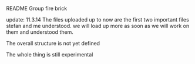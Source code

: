 README Group fire brick


update: 11.3.14
The files uploaded up to now are the first two important files stefan and me understood. we will load up more as soon as we will work on them and understood them.

The overall structure is not yet defined

The whole thing is still experimental
